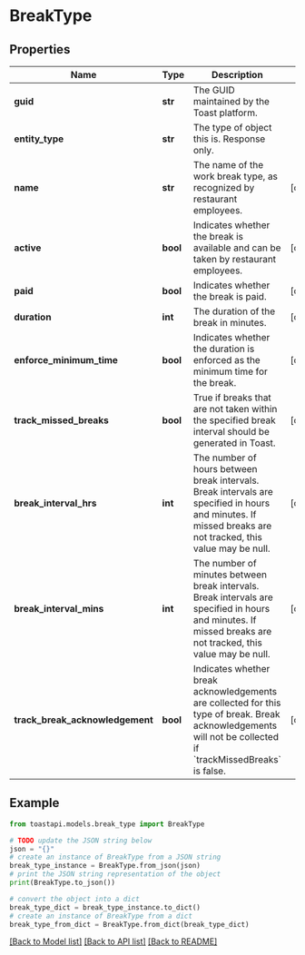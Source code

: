 # BreakType


## Properties

Name | Type | Description | Notes
------------ | ------------- | ------------- | -------------
**guid** | **str** | The GUID maintained by the Toast platform. | 
**entity_type** | **str** | The type of object this is. Response only. | 
**name** | **str** | The name of the work break type, as recognized by restaurant employees.  | [optional] 
**active** | **bool** | Indicates whether the break is available and can be taken by restaurant employees.  | [optional] 
**paid** | **bool** | Indicates whether the break is paid. | [optional] 
**duration** | **int** | The duration of the break in minutes. | [optional] 
**enforce_minimum_time** | **bool** | Indicates whether the duration is enforced as the minimum time for the break.  | [optional] 
**track_missed_breaks** | **bool** | True if breaks that are not taken within the specified break interval should be generated in Toast.  | [optional] 
**break_interval_hrs** | **int** | The number of hours between break intervals. Break intervals are specified in hours and minutes. If missed breaks are not tracked, this value may be null.  | [optional] 
**break_interval_mins** | **int** | The number of minutes between break intervals. Break intervals are specified in hours and minutes. If missed breaks are not tracked, this value may be null.  | [optional] 
**track_break_acknowledgement** | **bool** | Indicates whether break acknowledgements are collected for this type of break. Break acknowledgements will not be collected if &#x60;trackMissedBreaks&#x60; is false.  | [optional] 

## Example

```python
from toastapi.models.break_type import BreakType

# TODO update the JSON string below
json = "{}"
# create an instance of BreakType from a JSON string
break_type_instance = BreakType.from_json(json)
# print the JSON string representation of the object
print(BreakType.to_json())

# convert the object into a dict
break_type_dict = break_type_instance.to_dict()
# create an instance of BreakType from a dict
break_type_from_dict = BreakType.from_dict(break_type_dict)
```
[[Back to Model list]](../README.md#documentation-for-models) [[Back to API list]](../README.md#documentation-for-api-endpoints) [[Back to README]](../README.md)


